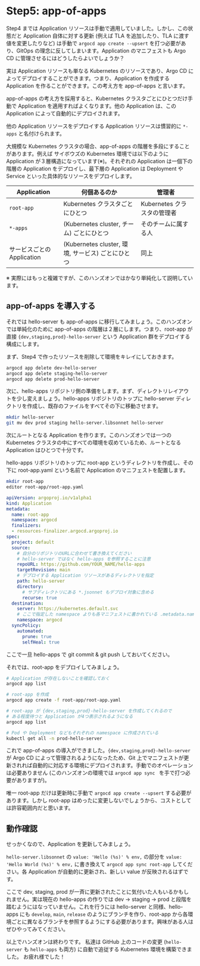 # Step5: app-of-apps

Step4 までは Application リソースは手動で適用していました。しかし、この状態だと Application 自体に対する更新 (例えば TLA を追加したり、TLA に渡す値を変更したりなど) は手動で `argocd app create --upsert` を打つ必要があり、GitOps の理念に反してしまいます。Application のマニフェストも Argo CD に管理させるにはどうしたらよいでしょうか？

実は Application リソースも単なる Kubernetes のリソースであり、Argo CD によってデプロイすることができます。つまり、Application を作成する Application を作ることができます。この考え方を app-of-apps と言います。

app-of-apps の考え方を採用すると、Kubernetes クラスタごとにひとつだけ手動で Application を適用すればよくなります。他の Application は、この Application によって自動的にデプロイされます。

他の Application リソースをデプロイする Application リソースは慣習的に `*-apps` と名付けられます。

大規模な Kubernetes クラスタの場合、app-of-apps の階層を多段にすることがあります。例えば サイボウズの Kubernetes 環境では以下のように Application が３層構造になっています(※)。それぞれの Application は一個下の階層の Application をデプロイし、最下層の Application は Deployment や Service といった具体的なリソースをデプロイします。

| Application | 何個あるのか | 管理者
| ----------- | ------------- | ----
| `root-app` | Kubernetes クラスタごとにひとつ | Kubernetes クラスタの管理者
| `*-apps` | (Kubernetes cluster, チーム) ごとにひとつ | そのチームに属する人
| サービスごとの Application | (Kubernetes cluster, 環境, サービス) ごとにひとつ | 同上

※ 実際にはもっと複雑ですが、このハンズオンではかなり単純化して説明しています。

## app-of-apps を導入する

それでは hello-server も app-of-apps に移行してみましょう。このハンズオンでは単純化のために app-of-apps の階層は２層にします。つまり、root-app が直接 `{dev,staging,prod}-hello-server` という Application 群をデプロイする構成にします。

まず、Step4 で作ったリソースを削除して環境をキレイにしておきます。

```bash
argocd app delete dev-hello-server
argocd app delete staging-hello-server
argocd app delete prod-hello-server
```

次に、hello-apps リポジトリ側の準備をします。まず、ディレクトリレイアウトを少し変えましょう。hello-apps リポジトリのトップに hello-server ディレクトリを作成し、既存のファイルをすべてその下に移動させます。

```bash
mkdir hello-server
git mv dev prod staging hello-server.libsonnet hello-server
```

次にルートとなる Application を作ります。このハンズオンでは一つの Kubernetes クラスタの中にすべての環境を収めているため、ルートとなる Application はひとつで十分です。

hello-apps リポジトリのトップに root-app というディレクトリを作成し、その下に root-app.yaml という名前で Application のマニフェストを配置します。

```bash
mkdir root-app
editor root-app/root-app.yaml
```

```yaml
apiVersion: argoproj.io/v1alpha1
kind: Application
metadata:
  name: root-app
  namespace: argocd
  finalizers:
  - resources-finalizer.argocd.argoproj.io
spec:
  project: default
  source:
    # 自分のリポジトリのURLに合わせて書き換えてください
    # hello-server ではなく hello-apps を参照することに注意
    repoURL: https://github.com/YOUR_NAME/hello-apps
    targetRevision: main
    # デプロイする Application リソースがあるディレクトリを指定
    path: hello-server
    directory:
      # サブディレクトリにある *.jsonnet もデプロイ対象に含める
      recurse: true
  destination:
    server: https://kubernetes.default.svc
    # ここで指定した namespace よりも各マニフェストに書かれている .metadata.namespace のほうが優先される。
    namespace: argocd
  syncPolicy:
    automated:
      prune: true
      selfHeal: true
```

ここで一旦 hello-apps で git commit & git push しておいてください。

それでは、root-app をデプロイしてみましょう。

```bash
# Application が存在しないことを確認しておく
argocd app list

# root-app を作成
argocd app create -f root-app/root-app.yaml

# root-app が {dev,staging,prod}-hello-server を作成してくれるので
# ある程度待つと Application が4つ表示されるようになる
argocd app list

# Pod や Deployment などもそれぞれの namespace に作成されている
kubectl get all -n prod-hello-server
```

これで app-of-apps の導入ができました。`{dev,staging,prod}-hello-server` が Argo CD によって管理されるようになったため、Git 上でマニフェストが更新されれば自動的に対応する環境にデプロイされます。手動でのオペレーションは必要ありません (このハンズオンの環境では `argocd app sync ` を手で打つ必要がありますが)。

唯一 root-app だけは更新時に手動で `argocd app create --upsert` する必要があります。しかし root-app はめったに変更しないでしょうから、コストとしては許容範囲内だと思います。

## 動作確認

せっかくなので、Application を更新してみましょう。

`hello-server.libsonnet` の `value: 'Hello (%s)' % env,` の部分を `value: 'Hello World (%s)' % env,` に書き換えて `argocd app sync root-app` してください。各 Application が自動的に更新され、新しい value が反映されるはずです。

ここで dev, staging, prod が一斉に更新されたことに気付いた人もいるかもしれません。実は現在の hello-apps の作りでは dev → staging → prod と段階を踏むようにはなっていません。これを行うには hello-server と同様、hello-apps にも `develop`, `main`, `release` のようにブランチを作り、root-app から各環境ごとに異なるブランチを参照するようにする必要があります。興味がある人はぜひやってみてください。

以上でハンズオンは終わりです。
私達は GitHub 上のコードの変更 (`hello-server` も `hello-apps` も両方) に自動で追従する Kubernetes 環境を構築できました。
お疲れ様でした！
